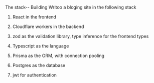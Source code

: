 The stack--
Building Writoo a bloging site in the following stack

   1. React in the frontend

   2. Cloudflare workers in the backend

   3. zod as the validation library, type inference for the frontend types

   4. Typescript as the language

   5. Prisma as the ORM, with connection pooling

   6. Postgres as the database

   7. jwt for authentication


